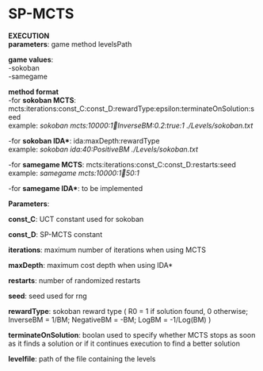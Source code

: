 # SP-MCTS

**EXECUTION**  
**parameters**: game method levelsPath  

**game values**:  
-sokoban  
-samegame  

**method format**  
-for **sokoban MCTS**: mcts:iterations:const_C:const_D:rewardType:epsilon:terminateOnSolution:seed  
example: *sokoban mcts:10000:1:100:InverseBM:0.2:true:1 ./Levels/sokoban.txt*  

-for **sokoban IDA\***: ida:maxDepth:rewardType  
example: *sokoban ida:40:PositiveBM ./Levels/sokoban.txt*  

-for **samegame MCTS**: mcts:iterations:const_C:const_D:restarts:seed  
example: *samegame mcts:10000:1:100:50:1*  

-for **samegame IDA\***: to be implemented  

**Parameters**:  

**const_C**: UCT constant used for sokoban  

**const_D**: SP-MCTS constant  

**iterations**: maximum number of iterations when using MCTS  

**maxDepth**: maximum cost depth when using IDA*  

**restarts**: number of randomized restarts  

**seed**: seed used for rng  

**rewardType**: sokoban reward type ( R0 = 1 if solution found, 0 otherwise;  InverseBM = 1/BM;  NegativeBM = -BM;  LogBM = -1/Log(BM) )  

**terminateOnSolution**: boolan used to specify whether MCTS stops as soon as it finds a solution or if it continues execution to find a better solution  

**levelfile**: path of the file containing the levels  
